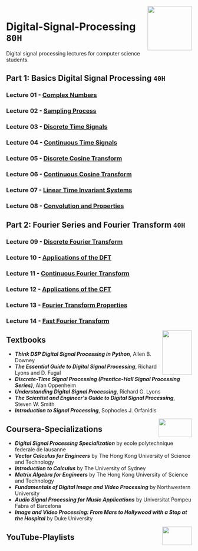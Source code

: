<img align="right" width="120" height="120" src="https://github.com/cs-MohamedAyman/Computer-Science-Textbooks/blob/master/logos/digital-signal-processing.jpg">

# Digital-Signal-Processing `80H`
Digital signal processing lectures for computer science students.

## Part 1: Basics Digital Signal Processing `40H` 

### Lecture 01 - [Complex Numbers]()
### Lecture 02 - [Sampling Process]()
### Lecture 03 - [Discrete Time Signals]()
### Lecture 04 - [Continuous Time Signals]()
### Lecture 05 - [Discrete Cosine Transform]()
### Lecture 06 - [Continuous Cosine Transform]()
### Lecture 07 - [Linear Time Invariant Systems]()
### Lecture 08 - [Convolution and Properties]()

## Part 2: Fourier Series and Fourier Transform `40H` 

### Lecture 09 - [Discrete Fourier Transform]()
### Lecture 10 - [Applications of the DFT]()
### Lecture 11 - [Continuous Fourier Transform]()
### Lecture 12 - [Applications of the CFT]()
### Lecture 13 - [Fourier Transform Properties]()
### Lecture 14 - [Fast Fourier Transform]()

<img align="right" width="80" height="120" src="https://github.com/cs-MohamedAyman/Computer-Science-Textbooks/blob/master/logos/textbooks.jpg">

## Textbooks

* ***Think DSP Digital Signal Processing in Python***, Allen B. Downey
* ***The Essential Guide to Digital Signal Processing***, Richard Lyons and D. Fugal
* ***Discrete-Time Signal Processing (Prentice-Hall Signal Processing Series)***, Alan Oppenheim
* ***Understanding Digital Signal Processing***, Richard G. Lyons
* ***The Scientist and Engineer's Guide to Digital Signal Processing***, Steven W. Smith
* ***Introduction to Signal Processing***, Sophocles J. Orfanidis

<img align="right" width="90" height="50" src="https://github.com/cs-MohamedAyman/Coursera-Specializations/blob/master/organizations-logos/coursera.jpg">

## Coursera-Specializations

* ***Digital Signal Processing Specialization*** by ecole polytechnique federale de lausanne
* ***Vector Calculus for Engineers*** by The Hong Kong University of Science and Technology
* ***Introduction to Calculus*** by The University of Sydney
* ***Matrix Algebra for Engineers*** by The Hong Kong University of Science and Technology
* ***Fundamentals of Digital Image and Video Processing*** by Northwestern University
* ***Audio Signal Processing for Music Applications*** by Universitat Pompeu Fabra of Barcelona
* ***Image and Video Processing: From Mars to Hollywood with a Stop at the Hospital*** by Duke University

<img align="right" width="80" height="50" src="https://github.com/cs-MohamedAyman/YouTube-Playlists/blob/master/organizations-logos/youtube.jpg">

## YouTube-Playlists

